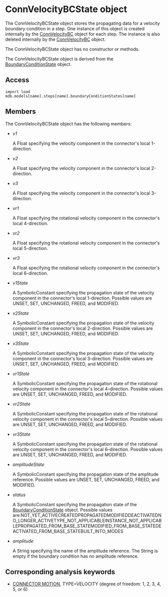 # ConnVelocityBCState object

The ConnVelocityBCState object stores the propagating data for a velocity boundary condition in a step. One instance of this object is created internally by the [ConnVelocityBC](https://help.3ds.com/2022/english/DSSIMULIA_Established/SIMACAEKERRefMap/simaker-c-connvelocitybcpyc.htm?ContextScope=all) object for each step. The instance is also deleted internally by the [ConnVelocityBC](https://help.3ds.com/2022/english/DSSIMULIA_Established/SIMACAEKERRefMap/simaker-c-connvelocitybcpyc.htm?ContextScope=all) object.

The ConnVelocityBCState object has no constructor or methods.

The ConnVelocityBCState object is derived from the [BoundaryConditionState](https://help.3ds.com/2022/english/DSSIMULIA_Established/SIMACAEKERRefMap/simaker-c-boundaryconditionstatepyc.htm?ContextScope=all) object.

## Access

```
import load
mdb.models[name].steps[name].boundaryConditionStates[name]
```

## Members

The ConnVelocityBCState object has the following members:

- *v1*

  A Float specifying the velocity component in the connector's local 1-direction.

- *v2*

  A Float specifying the velocity component in the connector's local 2-direction.

- *v3*

  A Float specifying the velocity component in the connector's local 3-direction.

- *vr1*

  A Float specifying the rotational velocity component in the connector's local 4-direction.

- *vr2*

  A Float specifying the rotational velocity component in the connector's local 5-direction.

- *vr3*

  A Float specifying the rotational velocity component in the connector's local 6-direction.

- *v1State*

  A SymbolicConstant specifying the propagation state of the velocity component in the connector's local 1-direction. Possible values are UNSET, SET, UNCHANGED, FREED, and MODIFIED.

- *v2State*

  A SymbolicConstant specifying the propagation state of the velocity component in the connector's local 2-direction. Possible values are UNSET, SET, UNCHANGED, FREED, and MODIFIED.

- *v3State*

  A SymbolicConstant specifying the propagation state of the velocity component in the connector's local 3-direction. Possible values are UNSET, SET, UNCHANGED, FREED, and MODIFIED.

- *vr1State*

  A SymbolicConstant specifying the propagation state of the rotational velocity component in the connector's local 4–direction. Possible values are UNSET, SET, UNCHANGED, FREED, and MODIFIED.

- *vr2State*

  A SymbolicConstant specifying the propagation state of the rotational velocity component in the connector's local 5–direction. Possible values are UNSET, SET, UNCHANGED, FREED, and MODIFIED.

- *vr3State*

  A SymbolicConstant specifying the propagation state of the rotational velocity component in the connector's local 6–direction. Possible values are UNSET, SET, UNCHANGED, FREED, and MODIFIED.

- *amplitudeState*

  A SymbolicConstant specifying the propagation state of the amplitude reference. Possible values are UNSET, SET, UNCHANGED, FREED, and MODIFIED.

- *status*

  A SymbolicConstant specifying the propagation state of the [BoundaryConditionState](https://help.3ds.com/2022/english/DSSIMULIA_Established/SIMACAEKERRefMap/simaker-c-boundaryconditionstatepyc.htm?ContextScope=all) object. Possible values are:NOT_YET_ACTIVECREATEDPROPAGATEDMODIFIEDDEACTIVATEDNO_LONGER_ACTIVETYPE_NOT_APPLICABLEINSTANCE_NOT_APPLICABLEPROPAGATED_FROM_BASE_STATEMODIFIED_FROM_BASE_STATEDEACTIVATED_FROM_BASE_STATEBUILT_INTO_MODES

- *amplitude*

  A String specifying the name of the amplitude reference. The String is empty if the boundary condition has no amplitude reference.



## Corresponding analysis keywords

- [CONNECTOR MOTION](https://help.3ds.com/2022/english/DSSIMULIA_Established/SIMACAEKEYRefMap/simakey-r-connectormotion.htm?ContextScope=all#simakey-r-connectormotion), TYPE=VELOCITY (degree of freedom: 1, 2, 3, 4, 5, or 6)